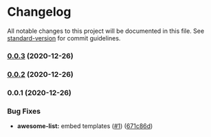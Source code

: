# Changelog

All notable changes to this project will be documented in this file. See [standard-version](https://github.com/conventional-changelog/standard-version) for commit guidelines.

### [0.0.3](https://github.com/p6m7g8/p6-projen-project-awesome-list/compare/v0.0.2...v0.0.3) (2020-12-26)

### [0.0.2](https://github.com/p6m7g8/p6-projen-project-awesome-list/compare/v0.0.1...v0.0.2) (2020-12-26)

### 0.0.1 (2020-12-26)


### Bug Fixes

* **awesome-list:** embed templates ([#1](https://github.com/p6m7g8/p6-projen-project-awesome-list/issues/1)) ([671c86d](https://github.com/p6m7g8/p6-projen-project-awesome-list/commit/671c86d6300fe2a1de08475b27275a16bea2e6d9))
